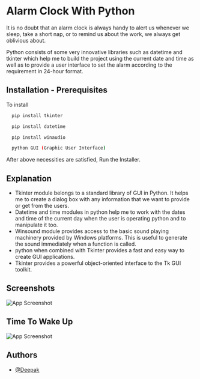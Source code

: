 
# Alarm Clock With Python

It is no doubt that an alarm clock is always handy to alert us whenever we sleep, take a short nap, or to remind us about the work, we always get oblivious about.

Python consists of some very innovative libraries such as datetime and tkinter which help me to build the project using the current date and time as well as to provide a user interface to set the alarm according to the requirement in 24-hour format.


## Installation - Prerequisites

To install

```bash
  pip install tkinter
```
```bash
  pip install datetime
```
```bash
  pip install winaudio
```
```bash
  python GUI (Graphic User Interface)

```

After above necessities are satisfied, Run the Installer.


## Explanation

- Tkinter module belongs to a standard library of GUI in Python. It helps me to create a dialog box with any information that we want to provide or get from the users.
- Datetime and time modules in python help me to work with the dates and time of the current day when the user is operating python and to manipulate it too.
- Winsound module provides access to the basic sound playing machinery provided by Windows platforms. This is useful to generate the sound immediately when a function is called.
- python when combined with Tkinter provides a fast and easy way to create GUI applications. 
- Tkinter provides a powerful object-oriented interface to the Tk GUI toolkit.


## Screenshots


![App Screenshot](https://github.com/Deepak-ODRDLabs/Alarm-Clock/blob/main/Result/Screenshot%202022-11-29%20201256.png)

## Time To Wake Up


![App Screenshot](https://github.com/Deepak-ODRDLabs/Alarm-Clock/blob/main/Result/Screenshot%202022-11-29%20201418.png)


## Authors

- [@Deepak](https://github.com/Deepak-ODRDLabs)

